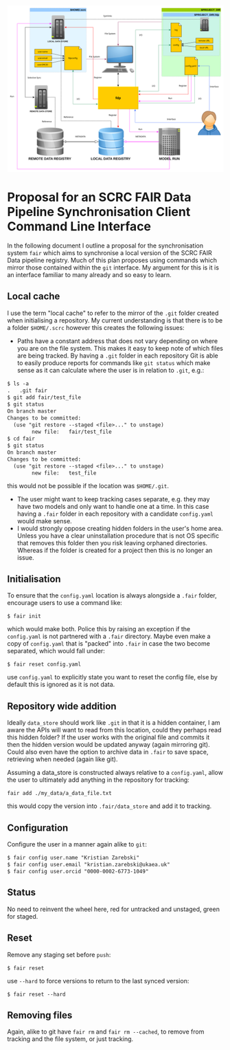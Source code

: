 ![Workflow](./workflow.svg)
# Proposal for an SCRC FAIR Data Pipeline Synchronisation Client Command Line Interface
In the following document I outline a proposal for the synchronisation system `fair` which aims to synchronise a local version of the SCRC FAIR Data pipeline registry. Much of this plan proposes using commands which mirror those contained within the `git` interface. My argument for this is it is an interface familiar to many already and so easy to learn.

## Local cache
I use the term "local cache" to refer to the mirror of the `.git` folder created when initialising a repository. My current understanding is that there is to be a folder `$HOME/.scrc` however this creates the following issues:

- Paths have a constant address that does not vary depending on where you are on the file system. This makes it easy to keep note of which files are being tracked. By having a `.git` folder in each repository Git is able to easily produce reports for commands like `git status` which make sense as it can calculate where the user is in relation to `.git`, e.g.:

```
$ ls -a
.   .git fair
$ git add fair/test_file
$ git status
On branch master
Changes to be committed:
  (use "git restore --staged <file>..." to unstage)
        new file:   fair/test_file
$ cd fair
$ git status
On branch master
Changes to be committed:
  (use "git restore --staged <file>..." to unstage)
        new file:   test_file
```
this would not be possible if the location was `$HOME/.git`.

- The user might want to keep tracking cases separate, e.g. they may have two models and only want to handle one at a time. In this case having a `.fair` folder in each repository with a candidate `config.yaml` would make sense.
- I would strongly oppose creating hidden folders in the user's home area. Unless you have a clear uninstallation procedure that is not OS specific that removes this folder then you risk leaving orphaned directories. Whereas if the folder is created for a project then this is no longer an issue.

## Initialisation
To ensure that the `config.yaml` location is always alongside a `.fair` folder, encourage users to use a command like:
```
$ fair init
```
which would make both. Police this by raising an exception if the `config.yaml` is not partnered with a `.fair` directory. Maybe even make a copy of `config.yaml` that is "packed" into `.fair` in case the two become separated, which would fall under:
```
$ fair reset config.yaml
```
use `config.yaml` to explicitly state you want to reset the config file, else by default this is ignored as it is not data.

## Repository wide addition
Ideally `data_store` should work like `.git` in that it is a hidden container, I am aware the APIs will want to read from this location, could they perhaps read this hidden folder? If the user works with the original file and commits it then the hidden version would be updated anyway (again mirroring git). Could also even have the option to archive data in `.fair` to save space, retrieving when needed (again like git).

Assuming a data_store is constructed always relative to a `config.yaml`, allow the user to ultimately add anything in the repository for tracking:

```
fair add ./my_data/a_data_file.txt
```
this would copy the version into `.fair/data_store` and add it to tracking.

## Configuration
Configure the user in a manner again alike to `git`:
```
$ fair config user.name "Kristian Zarebski"
$ fair config user.email "kristian.zarebski@ukaea.uk"
$ fair config user.orcid "0000-0002-6773-1049"
```

## Status
No need to reinvent the wheel here, red for untracked and unstaged, green for staged.

## Reset
Remove any staging set before `push`:
```
$ fair reset
```
use `--hard` to force versions to return to the last synced version:
```
$ fair reset --hard
```

## Removing files
Again, alike to git have `fair rm` and `fair rm --cached`, to remove from tracking and the file system, or just tracking.

